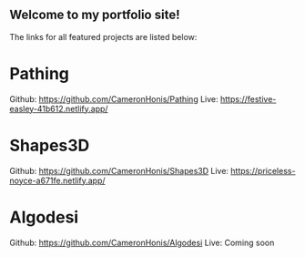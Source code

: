 ## Welcome to my portfolio site!
The links for all featured projects are listed below:

# Pathing
Github: https://github.com/CameronHonis/Pathing
Live: https://festive-easley-41b612.netlify.app/

# Shapes3D
Github: https://github.com/CameronHonis/Shapes3D
Live: https://priceless-noyce-a671fe.netlify.app/

# Algodesi
Github: https://github.com/CameronHonis/Algodesi
Live: Coming soon

